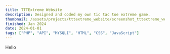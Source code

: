 ```yaml
---
title: TTTExtreme Website
description: Designed and coded my own tic tac toe extreme game.
thumbnail: /assets/projects/tttextreme_website/screenshot_tttextreme_website.png
finished: Jan 2024
date: 2024-01-01
tags: ["PHP", "API", "MYSQLI", "HTML", "CSS", "JavaScript"]
---
```

Hello